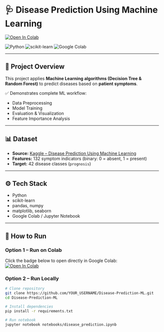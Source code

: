 # 🩺 Disease Prediction Using Machine Learning

[![Open In Colab](https://colab.research.google.com/assets/colab-badge.svg)](https://colab.research.google.com/github/ramak7262/-Disease-Prediction-Using-Machine-Learning/blob/main/Disease_Prediction_Project_1.ipynb)

![Python](https://img.shields.io/badge/Python-3.8-blue)
![scikit-learn](https://img.shields.io/badge/Machine%20Learning-scikit--learn-orange)
![Google Colab](https://img.shields.io/badge/Notebook-Google%20Colab-green)

---

## 📌 Project Overview
This project applies **Machine Learning algorithms (Decision Tree & Random Forest)** to predict diseases based on **patient symptoms**.  

✅ Demonstrates complete ML workflow:  
- Data Preprocessing  
- Model Training  
- Evaluation & Visualization  
- Feature Importance Analysis  

---

## 📊 Dataset
- **Source:** [Kaggle – Disease Prediction Using Machine Learning](https://www.kaggle.com/datasets/kaushil268/disease-prediction-using-machine-learning)  
- **Features:** 132 symptom indicators (binary: 0 = absent, 1 = present)  
- **Target:** 42 disease classes (`prognosis`)  

---

## ⚙️ Tech Stack
- Python  
- scikit-learn  
- pandas, numpy  
- matplotlib, seaborn  
- Google Colab / Jupyter Notebook  

---

## 🚀 How to Run

### Option 1 – Run on Colab
Click the badge below to open directly in Google Colab:  
[![Open In Colab](https://colab.research.google.com/assets/colab-badge.svg)](https://colab.research.google.com/github/ramak7262/-Disease-Prediction-Using-Machine-Learning/blob/main/Disease_Prediction_Project_1.ipynb)

### Option 2 – Run Locally
```bash
# Clone repository
git clone https://github.com/YOUR_USERNAME/Disease-Prediction-ML.git
cd Disease-Prediction-ML

# Install dependencies
pip install -r requirements.txt

# Run notebook
jupyter notebook notebooks/disease_prediction.ipynb
